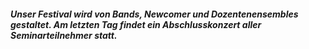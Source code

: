 ##### Unser Festival wird von Bands, Newcomer und Dozentenensembles gestaltet. Am letzten Tag findet ein Abschlusskonzert aller Seminarteilnehmer statt.
